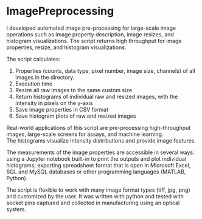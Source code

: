 # ImagePreprocessing

I developed automated image pre-processing for large-scale image operations such as image property description, image resizes, and histogram visualizations. The script returns high throughput for image properties, resize, and histogram visualizations. 

The script calculates:
1.	Properties (counts, data type, pixel number, image size, channels) of all images in the directory. 
2.	Execution time 
3.	Resize all raw images to the same custom size
4.	Return histograms of individual raw and resized images, with the intensity in pixels on the y-axis 
5.	Save image properties in CSV format 
6.	Save histogram plots of raw and resized images

Real-world applications of this script are pre-processing high-throughput images, large-scale screens for assays, and machine learning.  
The histograms visualize intensity distributions and provide image features.

The measurements of the image properties are accessible in several ways: using a Jupyter notebook built-in to print the outputs and plot individual histograms; exporting spreadsheet format that is open in Microsoft Excel, SQL and MySQL databases or other programming languages (MATLAB, Python). 

The script is flexible to work with many image format types (tiff, jpg, png) and customized by the user. 
It was written with python and tested with socket pins captured and collected in manufacturing using an optical system.
